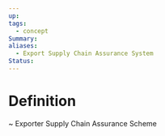 ```yaml
---
up: 
tags:
  - concept
Summary: 
aliases:
  - Export Supply Chain Assurance System
Status:
---
```

# Definition
~
Exporter Supply Chain Assurance Scheme
